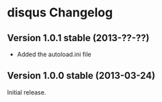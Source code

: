 disqus Changelog
================

Version 1.0.1 stable (2013-??-??)
---------------------------------
- Added the autoload.ini file


Version 1.0.0 stable (2013-03-24)
---------------------------------

Initial release.